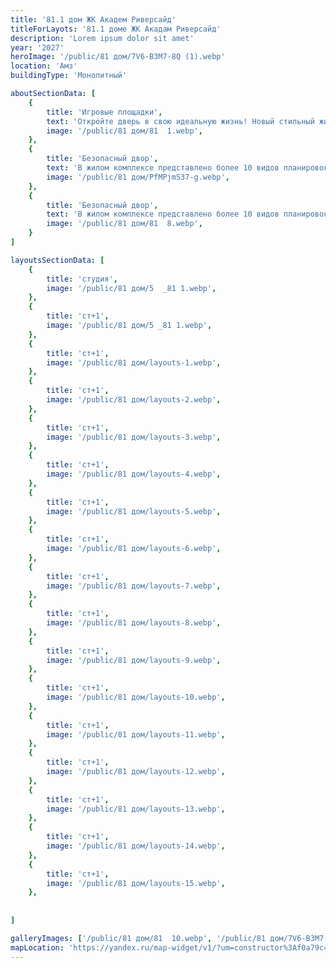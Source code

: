 ```yaml
---
title: '81.1 дом ЖК Академ Риверсайд'
titleForLayots: '81.1 доме ЖК Акадам Риверсайд'
description: 'Lorem ipsum dolor sit amet'
year: '2027'
heroImage: '/public/81 дом/7V6-B3M7-8Q (1).webp'
location: 'Амз'
buildingType: 'Монолитный'

aboutSectionData: [
    {
        title: 'Игровые площадки',
        text: 'Откройте дверь в свою идеальную жизнь! Новый стильный жилой комплекс — ваш личный рай! Комфорт, уют, и безграничные возможности ждут вас здесь! Наши улицы — путь к счастью, наши дворы — оазис умиротворения! Инфраструктура, которая удовлетворит все ваши потребности! Выберите комфортное место проживания, выберите наш жилой комплекс!»',
        image: '/public/81 дом/81  1.webp',
    },
    {
        title: 'Безопасный двор',
        text: 'В жилом комплексе представлено более 10 видов планировок, некоторые из них, предусматривают большие панорамные окна.',
        image: '/public/81 дом/PfMPjmS37-g.webp',
    },
    {
        title: 'Безопасный двор',
        text: 'В жилом комплексе представлено более 10 видов планировок, некоторые из них, предусматривают большие панорамные окна.',
        image: '/public/81 дом/81  8.webp',
    }
]

layoutsSectionData: [
    {
        title: 'студия',
        image: '/public/81 дом/5  _81 1.webp',
    },
    {
        title: 'ст+1',
        image: '/public/81 дом/5 _81 1.webp',
    },
    {
        title: 'ст+1',
        image: '/public/81 дом/layouts-1.webp',
    },
    {
        title: 'ст+1',
        image: '/public/81 дом/layouts-2.webp',
    },
    {
        title: 'ст+1',
        image: '/public/81 дом/layouts-3.webp',
    },
    {
        title: 'ст+1',
        image: '/public/81 дом/layouts-4.webp',
    },
    {
        title: 'ст+1',
        image: '/public/81 дом/layouts-5.webp',
    },
    {
        title: 'ст+1',
        image: '/public/81 дом/layouts-6.webp',
    },
    {
        title: 'ст+1',
        image: '/public/81 дом/layouts-7.webp',
    },
    {
        title: 'ст+1',
        image: '/public/81 дом/layouts-8.webp',
    },
    {
        title: 'ст+1',
        image: '/public/81 дом/layouts-9.webp',
    },
    {
        title: 'ст+1',
        image: '/public/81 дом/layouts-10.webp',
    },
    {
        title: 'ст+1',
        image: '/public/81 дом/layouts-11.webp',
    },
    {
        title: 'ст+1',
        image: '/public/81 дом/layouts-12.webp',
    },
    {
        title: 'ст+1',
        image: '/public/81 дом/layouts-13.webp',
    },
    {
        title: 'ст+1',
        image: '/public/81 дом/layouts-14.webp',
    },
    {
        title: 'ст+1',
        image: '/public/81 дом/layouts-15.webp',
    },
    
    
]

galleryImages: ['/public/81 дом/81  10.webp', '/public/81 дом/7V6-B3M7-8Q (1).webp', '/public/81 дом/81  1.webp', '/public/81 дом/81  8.webp', '/public/81 дом/PfMPjmS37-g.webp']
mapLocation: 'https://yandex.ru/map-widget/v1/?um=constructor%3Af0a79c4f9a4ad16a274b42415a928d35ab83bf34f18c5cd579ecde35225f3cd2&amp;source=constructor'
---
```


